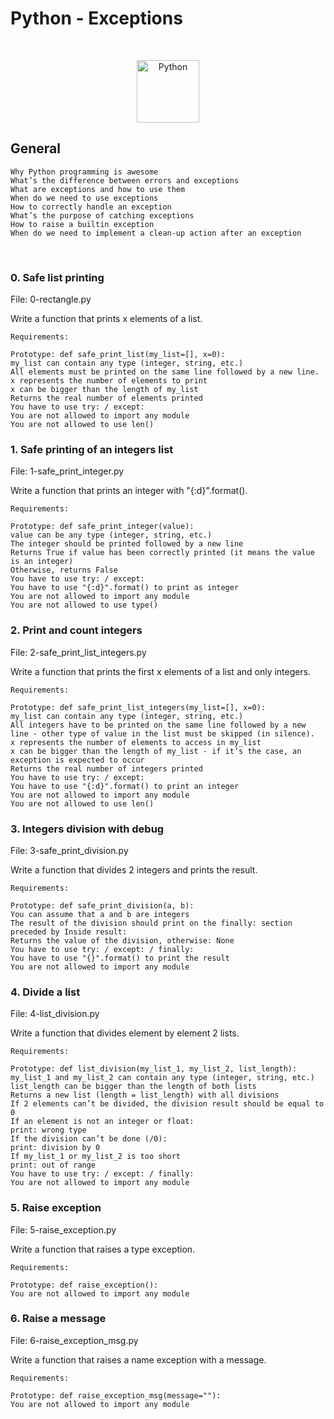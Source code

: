 # Python - Exceptions

$~$

<p align="center">
<img src="https://github.com/user-attachments/assets/f6a03eee-84c5-4a0d-823c-6aaece96c0fb" alt="Python" width="100"/>
</p>

## General

```
Why Python programming is awesome
What’s the difference between errors and exceptions
What are exceptions and how to use them
When do we need to use exceptions
How to correctly handle an exception
What’s the purpose of catching exceptions
How to raise a builtin exception
When do we need to implement a clean-up action after an exception
```
$~$


### 0. Safe list printing
File: 0-rectangle.py

Write a function that prints x elements of a list.


```
Requirements:

Prototype: def safe_print_list(my_list=[], x=0):
my_list can contain any type (integer, string, etc.)
All elements must be printed on the same line followed by a new line.
x represents the number of elements to print
x can be bigger than the length of my_list
Returns the real number of elements printed
You have to use try: / except:
You are not allowed to import any module
You are not allowed to use len()
```


### 1. Safe printing of an integers list
File: 1-safe_print_integer.py

Write a function that prints an integer with "{:d}".format().


```
Requirements:

Prototype: def safe_print_integer(value):
value can be any type (integer, string, etc.)
The integer should be printed followed by a new line
Returns True if value has been correctly printed (it means the value is an integer)
Otherwise, returns False
You have to use try: / except:
You have to use "{:d}".format() to print as integer
You are not allowed to import any module
You are not allowed to use type()
```

### 2. Print and count integers 
File: 2-safe_print_list_integers.py

Write a function that prints the first x elements of a list and only integers.


```
Requirements:

Prototype: def safe_print_list_integers(my_list=[], x=0):
my_list can contain any type (integer, string, etc.)
All integers have to be printed on the same line followed by a new line - other type of value in the list must be skipped (in silence).
x represents the number of elements to access in my_list
x can be bigger than the length of my_list - if it’s the case, an exception is expected to occur
Returns the real number of integers printed
You have to use try: / except:
You have to use "{:d}".format() to print an integer
You are not allowed to import any module
You are not allowed to use len()
```

### 3. Integers division with debug
File: 3-safe_print_division.py

Write a function that divides 2 integers and prints the result.


```
Requirements:

Prototype: def safe_print_division(a, b):
You can assume that a and b are integers
The result of the division should print on the finally: section preceded by Inside result:
Returns the value of the division, otherwise: None
You have to use try: / except: / finally:
You have to use "{}".format() to print the result
You are not allowed to import any module

```

### 4. Divide a list
 File: 4-list_division.py

Write a function that divides element by element 2 lists.


```
Requirements:

Prototype: def list_division(my_list_1, my_list_2, list_length):
my_list_1 and my_list_2 can contain any type (integer, string, etc.)
list_length can be bigger than the length of both lists
Returns a new list (length = list_length) with all divisions
If 2 elements can’t be divided, the division result should be equal to 0
If an element is not an integer or float:
print: wrong type
If the division can’t be done (/0):
print: division by 0
If my_list_1 or my_list_2 is too short
print: out of range
You have to use try: / except: / finally:
You are not allowed to import any module

```

### 5. Raise exception
File: 5-raise_exception.py

Write a function that raises a type exception.

```
Requirements:

Prototype: def raise_exception():
You are not allowed to import any module
```

### 6. Raise a message
 File: 6-raise_exception_msg.py


Write a function that raises a name exception with a message.


```
Requirements:

Prototype: def raise_exception_msg(message=""):
You are not allowed to import any module
```
